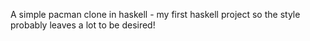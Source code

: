A simple pacman clone in haskell - my first haskell project so the style probably leaves a lot to be desired!
